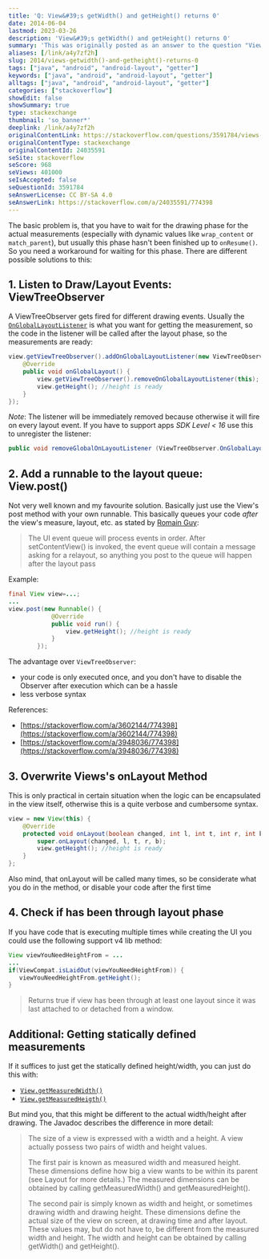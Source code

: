 ```yaml
---
title: 'Q: View&#39;s getWidth() and getHeight() returns 0'
date: 2014-06-04
lastmod: 2023-03-26
description: 'View&#39;s getWidth() and getHeight() returns 0'
summary: 'This was originally posted as an answer to the question "View&#39;s getWidth() and getHeight() returns 0" on stackoverflow.com.'
aliases: [/link/a4y7zf2h]
slug: 2014/views-getwidth()-and-getheight()-returns-0
tags: ["java", "android", "android-layout", "getter"]
keywords: ["java", "android", "android-layout", "getter"]
alltags: ["java", "android", "android-layout", "getter"]
categories: ["stackoverflow"]
showEdit: false
showSummary: true
type: stackexchange
thumbnail: 'so_banner*'
deeplink: /link/a4y7zf2h
originalContentLink: https://stackoverflow.com/questions/3591784/views-getwidth-and-getheight-returns-0
originalContentType: stackexchange
originalContentId: 24035591
seSite: stackoverflow
seScore: 968
seViews: 401000
seIsAccepted: false
seQuestionId: 3591784
seAnswerLicense: CC BY-SA 4.0
seAnswerLink: https://stackoverflow.com/a/24035591/774398
---
```

The basic problem is, that you have to wait for the drawing phase for the actual measurements (especially with dynamic values like `wrap_content` or `match_parent`), but usually this phase hasn't been finished up to `onResume()`. So you need a workaround for waiting for this phase. There are different possible solutions to this:

1\. Listen to Draw/Layout Events: ViewTreeObserver
--------------------------------------------------

A ViewTreeObserver gets fired for different drawing events. Usually the [`OnGlobalLayoutListener`](http://developer.android.com/reference/android/view/ViewTreeObserver.OnGlobalLayoutListener.html) is what you want for getting the measurement, so the code in the listener will be called after the layout phase, so the measurements are ready:

```java
view.getViewTreeObserver().addOnGlobalLayoutListener(new ViewTreeObserver.OnGlobalLayoutListener() {
    @Override
    public void onGlobalLayout() {
        view.getViewTreeObserver().removeOnGlobalLayoutListener(this);
        view.getHeight(); //height is ready
    }
});

```

_Note_: The listener will be immediately removed because otherwise it will fire on every layout event. If you have to support apps _SDK Level < 16_ use this to unregister the listener:

```java
public void removeGlobalOnLayoutListener (ViewTreeObserver.OnGlobalLayoutListener victim)

```

2\. Add a runnable to the layout queue: View.post()
---------------------------------------------------

Not very well known and my favourite solution. Basically just use the View's post method with your own runnable. This basically queues your code _after_ the view's measure, layout, etc. as stated by [Romain Guy](https://stackoverflow.com/users/298575/romain-guy):

> The UI event queue will process events in order. After setContentView() is invoked, the event queue will contain a message asking for a relayout, so anything you post to the queue will happen after the layout pass

Example:

```java
final View view=...;
...
view.post(new Runnable() {
            @Override
            public void run() {
                view.getHeight(); //height is ready
            }
        });

```

The advantage over `ViewTreeObserver`:

*   your code is only executed once, and you don't have to disable the Observer after execution which can be a hassle
*   less verbose syntax

References:

*   [https://stackoverflow.com/a/3602144/774398](https://stackoverflow.com/a/3602144/774398)
*   [https://stackoverflow.com/a/3948036/774398](https://stackoverflow.com/a/3948036/774398)

  

3\. Overwrite Views's onLayout Method
-------------------------------------

This is only practical in certain situation when the logic can be encapsulated in the view itself, otherwise this is a quite verbose and cumbersome syntax.

```java
view = new View(this) {
    @Override
    protected void onLayout(boolean changed, int l, int t, int r, int b) {
        super.onLayout(changed, l, t, r, b);
        view.getHeight(); //height is ready
    }
};

```

Also mind, that onLayout will be called many times, so be considerate what you do in the method, or disable your code after the first time

4\. Check if has been through layout phase
------------------------------------------

If you have code that is executing multiple times while creating the UI you could use the following support v4 lib method:

```java
View viewYouNeedHeightFrom = ...
...
if(ViewCompat.isLaidOut(viewYouNeedHeightFrom)) {
   viewYouNeedHeightFrom.getHeight();
}

```

> Returns true if view has been through at least one layout since it was last attached to or detached from a window.

Additional: Getting statically defined measurements
---------------------------------------------------

If it suffices to just get the statically defined height/width, you can just do this with:

*   [`View.getMeasuredWidth()`](http://developer.android.com/reference/android/view/View.html#getMeasuredWidth())
*   [`View.getMeasuredHeigth()`](http://developer.android.com/reference/android/view/View.html#getMeasuredHeight())

But mind you, that this might be different to the actual width/height after drawing. The Javadoc describes the difference in more detail:

> The size of a view is expressed with a width and a height. A view actually possess two pairs of width and height values.
> 
> The first pair is known as measured width and measured height. These dimensions define how big a view wants to be within its parent (see Layout for more details.) The measured dimensions can be obtained by calling getMeasuredWidth() and getMeasuredHeight().
> 
> The second pair is simply known as width and height, or sometimes drawing width and drawing height. These dimensions define the actual size of the view on screen, at drawing time and after layout. These values may, but do not have to, be different from the measured width and height. The width and height can be obtained by calling getWidth() and getHeight().